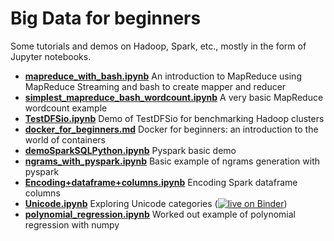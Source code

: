 # Big Data for beginners

Some tutorials and demos on Hadoop, Spark, etc., mostly in the form of Jupyter notebooks.

- **[mapreduce_with_bash.ipynb](mapreduce_with_bash.ipynb)** An introduction to MapReduce using MapReduce Streaming and bash to create mapper and reducer
- **[simplest_mapreduce_bash_wordcount.ipynb](simplest_mapreduce_bash_wordcount.ipynb)** A very basic MapReduce wordcount example
- **[TestDFSio.ipynb](TestDFSio.ipynb)** Demo of TestDFSio for benchmarking Hadoop clusters
- **[docker_for_beginners.md](docker_for_beginners.md)** Docker for beginners: an introduction to the world of containers
- **[demoSparkSQLPython.ipynb](demoSparkSQLPython.ipynb)** Pyspark basic demo 
- **[ngrams_with_pyspark.ipynb](ngrams_with_pyspark.ipynb)** Basic example of ngrams generation with pyspark
- **[Encoding+dataframe+columns.ipynb](Encoding+dataframe+columns.ipynb)** Encoding Spark dataframe columns 
- **[Unicode.ipynb](Unicode.ipynb)** Exploring Unicode categories ([![live on Binder](https://mybinder.org/badge_logo.svg)](https://mybinder.org/v2/gh/groda/big_data/master?filepath=Unicode.ipynb))
- **[polynomial_regression.ipynb](polynomial_regression.ipynb)** Worked out example of polynomial regression with numpy

